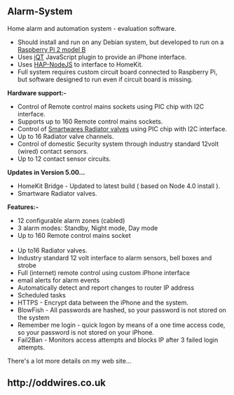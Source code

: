 <h2>Alarm-System</h2>
 
Home alarm and automation system - evaluation software.
 
<ul>
<li>Should install and run on any Debian system, but developed to run on a <a href="https://www.raspberrypi.org/products/raspberry-pi-2-model-b/">Raspberry Pi 2 model B</a></li>
<li>Uses <a href="https://github.com/senchalabs/jQTouch">jQT</a> JavaScript plugin to provide an iPhone interface.</li>
<li>Uses <a href="https://github.com/KhaosT/HAP-NodeJS">HAP-NodeJS</a> to interface to HomeKit.</li>
<li>Full system requires custom circuit board connected to Raspberry Pi, but software
designed to run even if circuit board is missing.</li>
</ul>
  
<b>Hardware support:-</b><br>
<ul>
<li>Control of Remote control mains sockets using PIC chip with I2C interface.</li>
<li>Supports up to 160 Remote control mains sockets. </li>
<li>Control of <a href="http://www.smartwares.eu/en-us/wireless-radiator-valve-shs-53000?returnurl=%2fen-us%2fsearch%3fq%3dradiator%2520valve">Smartwares Radiator valves</a> using PIC chip with I2C interface.</li>
<li>Up to 16 Radiator valve channels.</li>
<li>Control of domestic Security system through industry standard 12volt (wired) contact sensors.</li>
<li>Up to 12 contact sensor circuits.</li>
</ul>
 
<b>Updates in Version 5.00...</b><br>
<ul>
<li>HomeKit Bridge - Updated to latest build ( based on Node 4.0 install ).</li>
<li>Smartware Radiator valves.
</ul>
 
<b>Features:-</b><br>
<ul>
  <li>12 configurable alarm zones (cabled)</li>
  <li>3 alarm modes: Standby, Night mode, Day mode</li>
  <li>Up to 160 Remote control mains socket</li>
  <li>Up to16 Radiator valves.</li>
  <li>Industry standard 12 volt interface to alarm sensors, bell boxes and strobe</li>
  <li>Full (internet) remote control using custom iPhone interface</li>
  <li>email alerts for alarm events</li>
  <li>Automatically detect and report changes to router IP address</li>
  <li>Scheduled tasks</li>
  <li>HTTPS - Encrypt data between the iPhone and the system.</li>
  <li>BlowFish - All passwords are hashed, so your password is not stored on the system</li>
  <li>Remember me login - quick logon by means of a one time access code, so your password is not stored on your iPhone.</li>
  <li>Fail2Ban - Monitors access attempts and blocks IP after 3 failed login attempts.</li>
</ul>
 
There's a lot more details on my web site...
 
<h2>http://oddwires.co.uk </h2>

